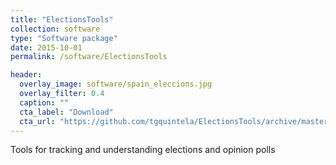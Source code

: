 ```yaml
---
title: "ElectionsTools"
collection: software
type: "Software package"
date: 2015-10-01
permalink: /software/ElectionsTools

header:
  overlay_image: software/spain_eleccions.jpg
  overlay_filter: 0.4
  caption: ""
  cta_label: "Download"
  cta_url: "https://github.com/tgquintela/ElectionsTools/archive/master.zip"
---
```



Tools for tracking and understanding elections and opinion polls

